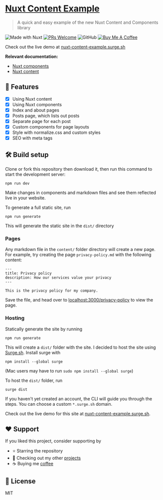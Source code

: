 # [Nuxt Content Example](https://nuxt-content-example.surge.sh/)
> A quick and easy example of the new Nuxt Content and Components library

![Made with Nuxt](https://img.shields.io/badge/Made%20With-Nuxt-008c78?style=flat-square)
[![PRs Welcome](https://img.shields.io/badge/PRs-welcome-brightgreen.svg?style=flat-square)](http://makeapullrequest.com)
![GitHub](https://img.shields.io/github/license/ninest/nuxt-content-example?style=flat-square)
[![Buy Me A Coffee](https://img.shields.io/badge/Donate-Buy%20Me%20A%20Coffee-orange.svg?style=flat-square)](https://www.buymeacoffee.com/ninest)

Check out the live demo at [nuxt-content-example.surge.sh](https://nuxt-content-example.surge.sh/)

**Relevant documentation:**
- [Nuxt components](https://github.com/nuxt/components)
- [Nuxt content](http://content.nuxtjs.org/)

## 🚀 Features
- [x] Using Nuxt content
- [x] Using Nuxt components
- [x] Index and about pages
- [x] Posts page, which lists out posts
- [x] Separate page for each post
- [x] Custom components for page layouts
- [x] Style with normalize.css and custom styles
- [x] SEO with meta tags

## 🛠 Build setup
Clone or fork this repository then download it, then run this command to start the development server:

```
npm run dev
```

Make changes in components and markdown files and see them reflected live in your website.

To generate a full static site, run

```
npm run generate
```

This will generate the static site in the `dist/` directory

### Pages
Any markdown file in the `content/` folder directory will create a new page. For example, try creating the page `privacy-policy.md` with the following content:

```
---
title: Privacy policy
description: How our services value your privacy
---

This is the privacy policy for my company.
```

Save the file, and head over to [localhost:3000/privacy-policy](http://localhost:3000/privacy-policy) to view the page.

### Hosting
Statically generate the site by running

```
npm run generate
```

This will create a `dist/` folder with the site. I decided to host the site using [Surge.sh](surge.sh). Install surge with 

```
npm install --global surge
```

(Mac users may have to run `sudo npm install --global surge`)


To host the `dist/` folder, run


```
surge dist
```

If you haven't yet created an account, the CLI will guide you through the steps. You can choose a custom `*.surge.sh` domain.

Check out the live demo for this site at [nuxt-content-example.surge.sh](https://nuxt-content-example.surge.sh/).

## ♥️ Support
If you liked this project, consider supporting by
- ⭐️ Starring the repository
- 🎒 Checking out my other [projects](https://github.com/ninest)
- ☕️ Buying me [coffee](https://www.buymeacoffee.com/ninest)

## 📜 License
MIT